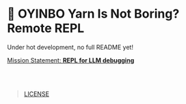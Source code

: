 # 🍯 **O**YINBO **Y**arn **I**s **N**ot **Bo**ring? Remote REPL

Under hot development, no full README yet!

[Mission Statement: **REPL for LLM debugging**](docs/0-mission.md)

<br><br>

> [LICENSE](LICENSE)
